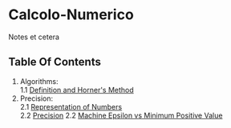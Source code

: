 # Calcolo-Numerico
Notes et cetera
## Table Of Contents
1. Algorithms:  
  1.1 [Definition and Horner's Method](articles/alg/def.md)  
2. Precision:  
  2.1 [Representation of Numbers](articles/eps/rep.md)  
  2.2 [Precision](articles/eps/precision.md)
  2.2 [Machine Epsilon vs Minimum Positive Value](articles/eps/eps-vs-min.md)
